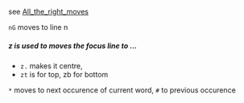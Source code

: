 see [All_the_right_moves](http://vim.wikia.com/wiki/All_the_right_moves)

`nG` moves to line n

##### z is used to moves the focus line to ...
* `z.` makes it centre,
* `zt` is for top, zb for bottom

`*` moves to next occurence of current word, `#` to previous occurence
